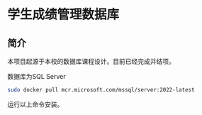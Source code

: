 # 学生成绩管理数据库

## 简介

本项目起源于本校的数据库课程设计。目前已经完成并结项。

数据库为SQL Server

```bash
sudo docker pull mcr.microsoft.com/mssql/server:2022-latest
```

运行以上命令安装。
